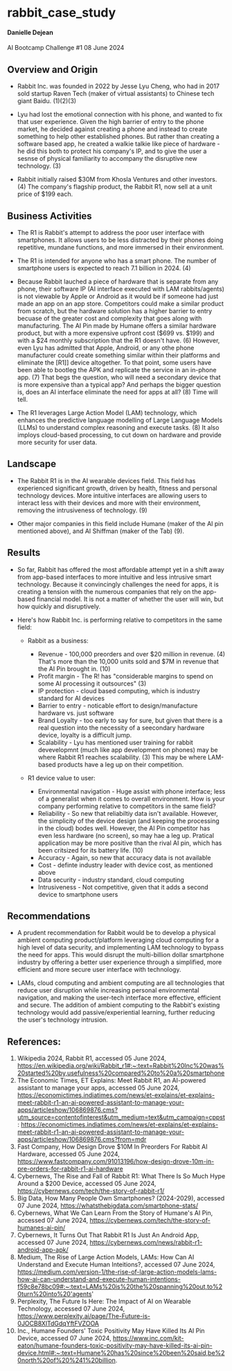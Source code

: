 # rabbit_case_study
#### Danielle Dejean 
AI Bootcamp Challenge #1
08 June 2024
## Overview and Origin
* Rabbit Inc. was founded in 2022 by Jesse Lyu Cheng, who had in 2017 sold startup Raven Tech (maker of virtual assistants) to Chinese tech giant Baidu. (1)(2)(3)

* Lyu had lost the emotional connection with his phone, and wanted to fix that user experience. Given the high barrier of entry to the phone market, he decided against creating a phone and instead to create something to help other established phones. But rather than creating a software based app, he created a walkie talkie like piece of hardware - he did this both to protect his company's IP, and to give the user a sesnse of physical familiarity to accompany the disruptive new technology. (3)

* Rabbit initially raised $30M from Khosla Ventures and other investors. (4) The company's flagship product, the Rabbit R1,  now sell at a unit price of $199 each.
## Business Activities

* The R1 is Rabbit's attempt to address the poor user interface with smartphones. It allows users to be less distracted by their phones doing repetitive, mundane functions, and more immersed in their environment.

* The R1 is intended for anyone who has a smart phone. The number of smartphone users is expected to reach 7.1 billion in 2024. (4)

* Because Rabbit lauched a piece of hardware that is separate from any phone, their software IP (AI interface executed with LAM rabbits/agents) is not viewable by Apple or Android as it would be if someone had just made an app on an app store. Competitors could make a similar product from scratch, but the hardware solution has a higher barrier to entry becuase of the greater cost and complexity that goes along with manufacturing. The AI Pin made by Humane offers a similar hardware product, but with a more expensive upfront cost ($699 vs. $199) and with a $24 monthly subscription that the R1 doesn't have. (6)  However, even Lyu has admitted that Apple, Android, or any othe phone manufacturer could create something similar within their platforms and eliminate the [R1]] device altogether. To that point, some users have been able to bootleg the APK and replicate the service in an in-phone app. (7) That begs the question, who will need a secondary device that is more expensive than a typical app? And perhaps the bigger question is, does an AI interface eliminate the need for apps at all? (8) Time will tell.

* The R1 leverages Large Action Model (LAM) technology, which enhances the predictive language modelling of Large Language Models (LLMs) to understand complex reasoning and execute tasks. (8) It also imploys cloud-based processing, to cut down on hardware and provide more security for user data.

## Landscape

* The Rabbit R1 is in the AI wearable devices field. This field has experienced significant growth, driven by health, fitness and personal technology devices. More intuitive interfaces are allowing users to interact less with their devices and more with their environment, removing the intrusiveness of technology. (9)

* Other major companies in this field include Humane (maker of the AI pin mentioned above), and AI Shiffman (maker of the Tab) (9). 
## Results

* So far, Rabbit has offered the most affordable attempt yet in a shift away from app-based interfaces to more intuitive and less intrusive smart technology. Because it convincingly challenges the need for apps, it is creating a tension with the numerous companies that rely on the app-based financial model. It is not a matter of whether the user will win, but how quickly and disruptively.  

* Here's how Rabbit Inc. is performing relative to competitors in the same field:
    - Rabbit as a business:
        - Revenue - 100,000 preorders and over $20 million in revenue. (4) That's more than the 10,000 units sold and $7M in revenue that the AI Pin brought in. (10)
        - Profit margin - The R! has "considerable margins to spend on some AI processing it outsources" (3)
        - IP protection - cloud based computing, which is industry standard for AI devices
        - Barrier to entry - noticable effort to design/manufacture hardware vs. just software
        - Brand Loyalty - too early to say for sure, but given that there is a real question into the necessity of a seecondary hardware device, loyalty is a difficult jump.
        - Scalability - Lyu has mentioned user training for rabbit devevelopmnt (much like app development on phones) may be where Rabbit R1 reaches scalability. (3) This may be where LAM-based products have a leg up on their competition.

    - R1 device value to user: 
        - Environmental navigation - Huge assist with phone interface; less of a generalist when it comes to overall environment. How is your company performing relative to competitors in the same field?
        - Reliability - So new that reliabiltiy data isn't available. However, the simplicity of the device design (and keeping the processing in the cloud) bodes well. However, the AI Pin competitor has even less hardware (no screen), so may hae a leg up. Pratical application may be more positive than the rival AI pin, which has been critsized for its battery life. (10)
        - Accuracy - Again, so new that accuracy data is not available
        - Cost - definte industry leader with device cost, as mentioned above
        - Data security - industry standard, cloud computing
        - Intrusiveness - Not competitive, given that it adds a second device to smartphone users

## Recommendations

* A prudent recommendation for Rabbit would be to develop a physical ambient computing product/platform leveraging cloud computing for a high level of data security, and implementing LAM technology to bypass the need for apps. This would disrupt the multi-billion dollar smartphone industry by offering a better user experience through a simplified, more efficient and more secure user interface with technology.

* LAMs, cloud computing and ambient computing are all technologies that reduce user disruption while increasing personal environmental navigation, and making the user-tech interface more effective, efficient and secure. The addition of ambient computing to the Rabbit's existing technology would add passive/experiential learning, further reducing the user's technology intrusion.


## References:

1.  Wikipedia 2024, Rabbit R1, accessed 05 June 2024, https://en.wikipedia.org/wiki/Rabbit_r1#:~:text=Rabbit%20Inc%20was%20started%20by,usefulness%20compared%20to%20a%20smartphone
2. The Economic Times, ET Explains: Meet Rabbit R1, an AI-powered assistant to manage your apps, accessed 05 June 2024, https://economictimes.indiatimes.com/news/et-explains/et-explains-meet-rabbit-r1-an-ai-powered-assistant-to-manage-your-apps/articleshow/106869876.cms?utm_source=contentofinterest&utm_medium=text&utm_campaign=cppst: https://economictimes.indiatimes.com/news/et-explains/et-explains-meet-rabbit-r1-an-ai-powered-assistant-to-manage-your-apps/articleshow/106869876.cms?from=mdr
3. Fast Company, How Design Drove $10M In Preorders For Rabbit AI Hardware, accessed 05 June 2024, https://www.fastcompany.com/91013196/how-design-drove-10m-in-pre-orders-for-rabbit-r1-ai-hardware
4. Cybernews, The Rise and Fall of Rabbit R1: What There Is So Much Hype Around a $200 Device, accessed 05 June 2024, https://cybernews.com/tech/the-story-of-rabbit-r1/
5. Big Data, How Many People Own Smartphones? (2024-2029), accessed 07 June 2024, https://whatsthebigdata.com/smartphone-stats/
6. Cybernews, What We Can Learn From the Story of Humane's AI Pin, accessed 07 June 2024, https://cybernews.com/tech/the-story-of-humanes-ai-pin/
7. Cybernews, It Turns Out That Rabbit R1 Is Just An Android App, accessed 07 June 2024, https://cybernews.com/news/rabbit-r1-android-app-apk/
8. Medium, The Rise of Large Action Models, LAMs: How Can AI Understand and Execute Human Inteitions?, accessed 07 June 2024, https://medium.com/version-1/the-rise-of-large-action-models-lams-how-ai-can-understand-and-execute-human-intentions-f59c8e78bc09#:~:text=LAMs%20is%20the%20spanning%20out,to%20turn%20into%20'agents'
9. Perplexity, The Future Is Here: The Impact of AI on Wearable Technology, accessed 07 June 2024, https://www.perplexity.ai/page/The-Future-is-0JOCB8XlTdGdqYftFVZOOA
10. Inc., Humane Founders' Toxic Positivity May Have Killed Its AI Pin Device, accessed 07 June 2024, https://www.inc.com/kit-eaton/humane-founders-toxic-positivity-may-have-killed-its-ai-pin-device.html#:~:text=Humane%20has%20since%20been%20said,be%20north%20of%20%241%20billion.